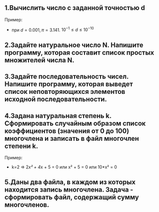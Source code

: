 ## 1.Вычислить число c заданной точностью d

Пример:

- при $d = 0.001, π = 3.141.$    $10^{-1} ≤ d ≤10^{-10}$

## 2.Задайте натуральное число N. Напишите программу, которая составит список простых множителей числа N.

## 3.Задайте последовательность чисел. Напишите программу, которая выведет список неповторяющихся элементов исходной последовательности.

## 4.Задана натуральная степень k. Сформировать случайным образом список коэффициентов (значения от 0 до 100) многочлена и записать в файл многочлен степени k.

Пример:

- k=2 => 2*x² + 4*x + 5 = 0 или x² + 5 = 0 или 10*x² = 0

## 5.Даны два файла, в каждом из которых находится запись многочлена. Задача - сформировать файл, содержащий сумму многочленов.
